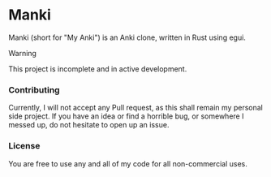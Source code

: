 # Manki

Manki (short for "My Anki") is an Anki clone, written in Rust using egui.

> [!Warning]
> This project is incomplete and in active development.

### Contributing

Currently, I will not accept any Pull request, as this shall remain my personal side project.
If you have an idea or find a horrible bug, or somewhere I messed up, do not hesitate to open up an issue.

### License

You are free to use any and all of my code for all non-commercial uses.
